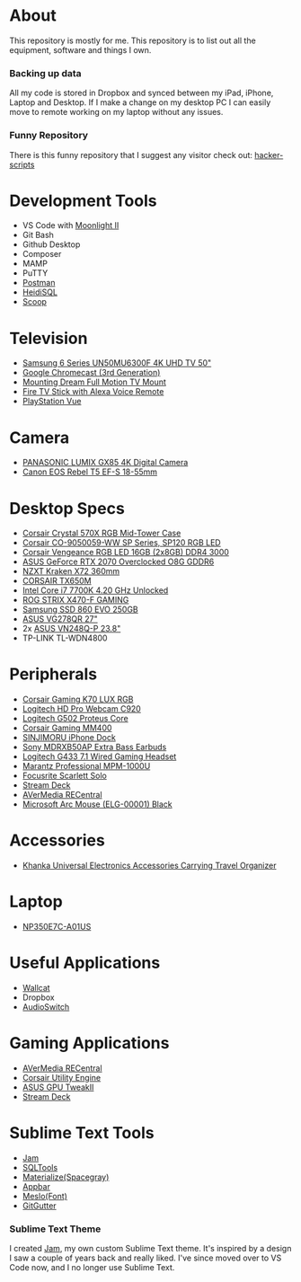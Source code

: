 # About
This repository is mostly for me. This repository is to list out all the equipment, software and things I own.

### Backing up data
All my code is stored in Dropbox and synced between my iPad, iPhone, Laptop and Desktop. If I make a change on my desktop PC I can easily move to remote working on my laptop without any issues.

### Funny Repository
There is this funny repository that I suggest any visitor check out: [hacker-scripts](https://github.com/NARKOZ/hacker-scripts)

# Development Tools
* VS Code with [Moonlight II](https://github.com/atomiks/moonlight-vscode-theme)
* Git Bash
* Github Desktop
* Composer
* MAMP
* PuTTY
* [Postman](https://www.getpostman.com/apps)
* [HeidiSQL](https://www.heidisql.com/)
* [Scoop](https://scoop.sh/)

# Television
* [Samsung 6 Series UN50MU6300F 4K UHD TV 50"](http://a.co/aR400UT)
* [Google Chromecast (3rd Generation)](https://www.amazon.com/dp/B015UKRNGS/)
* [Mounting Dream Full Motion TV Mount](https://www.amazon.com/dp/B00QOPG5MC/)
* [Fire TV Stick with Alexa Voice Remote](http://a.co/iHjJC9u)
* [PlayStation Vue](https://www.playstation.com/en-us/network/vue/v)

# Camera
* [PANASONIC LUMIX GX85 4K Digital Camera](https://www.amazon.com/gp/product/B079VDF7ZG)
* [Canon EOS Rebel T5 EF-S 18-55mm](https://www.amazon.com/gp/product/B016SN90HQ)

# Desktop Specs
* [Corsair Crystal 570X RGB Mid-Tower Case](https://www.amazon.com/gp/product/B01LE0ZKR2/)
* [Corsair CO-9050059-WW SP Series, SP120 RGB LED](https://www.amazon.com/gp/product/B01LHYI374/)
* [Corsair Vengeance RGB LED 16GB (2x8GB) DDR4 3000](http://a.co/0P0bpPD)
* [ASUS GeForce RTX 2070 Overclocked O8G GDDR6](https://www.amazon.com/GeForce-Overclocked-Type-C-Graphic-ROG-STRIX-RTX2070-O8G-GAMING/dp/B07JFYT2KD/)
* [NZXT Kraken X72 360mm](https://www.amazon.com/gp/product/B079J2N8Q8/)
* [CORSAIR TX650M](https://www.amazon.com/dp/B01N18J52E/)
* [Intel Core i7 7700K 4.20 GHz Unlocked](http://a.co/eCuHqY5)
* [ROG STRIX X470-F GAMING](https://www.asus.com/us/Motherboards/ROG-STRIX-X470-F-GAMING/)
* [Samsung SSD 860 EVO 250GB](https://www.amazon.com/dp/B07864WMK8/)
* [ASUS VG278QR 27"](https://www.amazon.com/dp/B07XV1519W/)
* 2x [ASUS VN248Q-P 23.8"](https://www.amazon.com/dp/B010VG2456/)
* TP-LINK TL-WDN4800

# Peripherals
* [Corsair Gaming K70 LUX RGB](http://a.co/hzH0ngF)
* [Logitech HD Pro Webcam C920](https://www.amazon.com/dp/B006JH8T3S/)
* [Logitech G502 Proteus Core](http://a.co/de3nhKv)
* [Corsair Gaming MM400](http://a.co/cE8WvFS)
* [SINJIMORU iPhone Dock](http://a.co/2tKGiyW)
* [Sony MDRXB50AP Extra Bass Earbuds](http://a.co/3FyBACN)
* [Logitech G433 7.1 Wired Gaming Headset](http://a.co/781EA7I)
* [Marantz Professional MPM-1000U](http://a.co/jdhlal3)
* [Focusrite Scarlett Solo](http://a.co/1pEmPvE)
* [Stream Deck](https://www.elgato.com/en/gaming/stream-deck)
* [AVerMedia RECentral](http://www.avermedia.com/gaming/product/game_capture/live_gamer_hd)
* [Microsoft Arc Mouse (ELG-00001) Black](https://www.amazon.com/dp/B072FG8LBV/)

# Accessories
* [Khanka Universal Electronics Accessories Carrying Travel Organizer](https://www.amazon.com/gp/product/B014F5093S/)

# Laptop
* [NP350E7C-A01US](https://www.amazon.com/dp/B00BBO0Z7W)

# Useful Applications
* [Wallcat](https://github.com/PaitoAnderson/WallcatWindows)
* Dropbox
* [AudioSwitch](https://github.com/sirWest/AudioSwitch)

# Gaming Applications
* [AVerMedia RECentral](http://www.avermedia.com/gaming/product/game_capture/live_gamer_hd)
* [Corsair Utility Engine](https://www.corsair.com/us/en/downloads)
* [ASUS GPU TweakII](https://www.asus.com/us/site/graphics-cards/gpu-tweak-ii/)
* [Stream Deck](https://www.elgato.com/en/gaming/stream-deck)

# Sublime Text Tools
- [Jam](https://github.com/joeygallegos/Jam)
- [SQLTools](http://code.mteixeira.me/SQLTools/)
- [Materialize(Spacegray)](https://github.com/saadq/Materialize)
- [Appbar](https://github.com/saadq/Materialize-Appbar)
- [Meslo(Font)](https://github.com/andreberg/Meslo-Font)
- [GitGutter](https://github.com/jisaacks/GitGutter)

### Sublime Text Theme
I created [Jam](https://github.com/joeygallegos/Jam), my own custom Sublime Text theme. It's inspired by a design I saw a couple of years back and really liked. I've since moved over to VS Code now, and I no longer use Sublime Text.
